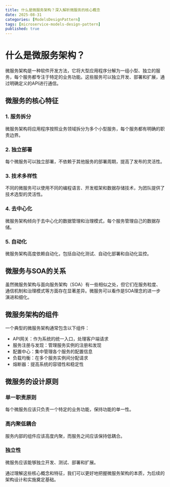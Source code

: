 ```yaml
---
title: 什么是微服务架构？深入解析微服务的核心概念
date: 2025-08-31
categories: [ModelsDesignPattern]
tags: [microservice-models-design-pattern]
published: true
---
```


# 什么是微服务架构？

微服务架构是一种软件开发方法，它将大型应用程序分解为一组小型、独立的服务，每个服务都专注于特定的业务功能。这些服务可以独立开发、部署和扩展，通过明确定义的API进行通信。

## 微服务的核心特征

### 1. 服务拆分
微服务架构将应用程序按照业务领域拆分为多个小型服务，每个服务都有明确的职责边界。

### 2. 独立部署
每个微服务可以独立部署，不依赖于其他服务的部署周期，提高了发布的灵活性。

### 3. 技术多样性
不同的微服务可以使用不同的编程语言、开发框架和数据存储技术，为团队提供了技术选型的灵活性。

### 4. 去中心化
微服务架构倾向于去中心化的数据管理和治理模式，每个服务管理自己的数据存储。

### 5. 自动化
微服务架构高度依赖自动化，包括自动化测试、自动化部署和自动化监控。

## 微服务与SOA的关系

虽然微服务架构与面向服务架构（SOA）有一些相似之处，但它们在服务粒度、通信机制和治理模式等方面存在显著差异。微服务可以看作是SOA理念的进一步演进和细化。

## 微服务架构的组件

一个典型的微服务架构通常包含以下组件：
- API网关：作为系统的统一入口，处理客户端请求
- 服务注册与发现：管理服务实例的注册和发现
- 配置中心：集中管理各个服务的配置信息
- 负载均衡：在多个服务实例间分配请求
- 熔断器：提高系统的容错性和稳定性

## 微服务的设计原则

### 单一职责原则
每个微服务应该只负责一个特定的业务功能，保持功能的单一性。

### 高内聚低耦合
服务内部的组件应该高度内聚，而服务之间应该保持低耦合。

### 独立性
微服务应该能够独立开发、测试、部署和扩展。

通过理解这些核心概念和特征，我们可以更好地把握微服务架构的本质，为后续的架构设计和实施奠定基础。